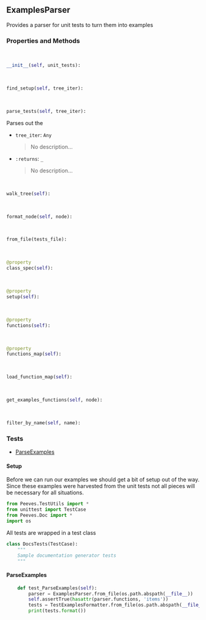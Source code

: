 ## <a id="Peeves.Peeves.Doc.ExamplesParser.ExamplesParser">ExamplesParser</a>
Provides a parser for unit tests to turn them into examples



### Properties and Methods
<a id="Peeves.Peeves.Doc.ExamplesParser.ExamplesParser.__init__" class="docs-object-method">&nbsp;</a>
```python
__init__(self, unit_tests): 
```

<a id="Peeves.Peeves.Doc.ExamplesParser.ExamplesParser.find_setup" class="docs-object-method">&nbsp;</a>
```python
find_setup(self, tree_iter): 
```

<a id="Peeves.Peeves.Doc.ExamplesParser.ExamplesParser.parse_tests" class="docs-object-method">&nbsp;</a>
```python
parse_tests(self, tree_iter): 
```
Parses out the
- `tree_iter`: `Any`
    >No description...
- `:returns`: `_`
    >No description...

<a id="Peeves.Peeves.Doc.ExamplesParser.ExamplesParser.walk_tree" class="docs-object-method">&nbsp;</a>
```python
walk_tree(self): 
```

<a id="Peeves.Peeves.Doc.ExamplesParser.ExamplesParser.format_node" class="docs-object-method">&nbsp;</a>
```python
format_node(self, node): 
```

<a id="Peeves.Peeves.Doc.ExamplesParser.ExamplesParser.from_file" class="docs-object-method">&nbsp;</a>
```python
from_file(tests_file): 
```

<a id="Peeves.Peeves.Doc.ExamplesParser.ExamplesParser.class_spec" class="docs-object-method">&nbsp;</a>
```python
@property
class_spec(self): 
```

<a id="Peeves.Peeves.Doc.ExamplesParser.ExamplesParser.setup" class="docs-object-method">&nbsp;</a>
```python
@property
setup(self): 
```

<a id="Peeves.Peeves.Doc.ExamplesParser.ExamplesParser.functions" class="docs-object-method">&nbsp;</a>
```python
@property
functions(self): 
```

<a id="Peeves.Peeves.Doc.ExamplesParser.ExamplesParser.functions_map" class="docs-object-method">&nbsp;</a>
```python
@property
functions_map(self): 
```

<a id="Peeves.Peeves.Doc.ExamplesParser.ExamplesParser.load_function_map" class="docs-object-method">&nbsp;</a>
```python
load_function_map(self): 
```

<a id="Peeves.Peeves.Doc.ExamplesParser.ExamplesParser.get_examples_functions" class="docs-object-method">&nbsp;</a>
```python
get_examples_functions(self, node): 
```

<a id="Peeves.Peeves.Doc.ExamplesParser.ExamplesParser.filter_by_name" class="docs-object-method">&nbsp;</a>
```python
filter_by_name(self, name): 
```



### Tests
- [ParseExamples](#ParseExamples)

#### Setup
Before we can run our examples we should get a bit of setup out of the way.
Since these examples were harvested from the unit tests not all pieces
will be necessary for all situations.
```python
from Peeves.TestUtils import *
from unittest import TestCase
from Peeves.Doc import *
import os
```

All tests are wrapped in a test class
```python
class DocsTests(TestCase):
    """
    Sample documentation generator tests
    """
```
#### <a name="ParseExamples">ParseExamples</a>
```python
    def test_ParseExamples(self):
        parser = ExamplesParser.from_file(os.path.abspath(__file__))
        self.assertTrue(hasattr(parser.functions, 'items'))
        tests = TestExamplesFormatter.from_file(os.path.abspath(__file__))
        print(tests.format())
```